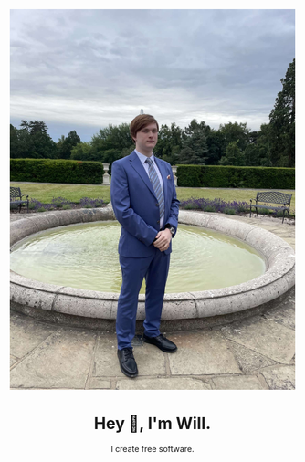 <div align="center">
    <p>
        <img width="500" src="/IMG_6163.jpg">
    </p>
    <h1>Hey 👋, I'm Will.</h1>
    <p>I create free software.</p>
</div>
